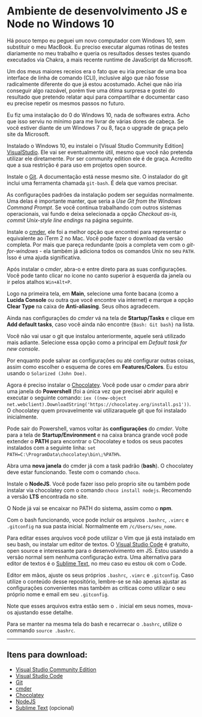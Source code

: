 # Ambiente de desenvolvimento JS e Node no Windows 10

Há pouco tempo eu peguei um novo computador com Windows 10, sem substituir
o meu MacBook. Eu preciso executar algumas rotinas de testes diariamente
no meu trabalho e queria os resultados desses testes quando executados via
Chakra, a mais recente runtime de JavaScript da Microsoft.

Um dos meus maiores receios era o fato que eu iria precisar de uma boa
interface de linha de comando (CLI), inclusive algo que não fosse
radicalmente diferente do que já estou acostumado. Achei que não iria
conseguir algo razoável, porém tive uma ótima surpresa e gostei do
resultado que pretendo relatar aqui para compartilhar e documentar caso eu
precise repetir os mesmos passos no futuro.

Eu fiz uma instalação do 0 do Windows 10, nada de softwares extra. Acho
que isso serviu no mínimo para me livrar de várias dores de cabeça. Se
você estiver diante de um Windows 7 ou 8, faça o upgrade de graça pelo
site da Microsoft.

Instalado o Windows 10, eu instalei o [Visual Studio Community Edition]
[VisualStudio]. Ele vai ser eventualmente útil, mesmo que você não
pretenda utilizar ele diretamente. Por ser community edition ele é de
graça. Acredito que a sua restrição é para uso em projetos open source.

Instale o [Git]. A documentação está nesse mesmo site. O instalador do git
inclui uma ferramenta chamada `git-bash`. É dela que vamos precisar.

As configurações padrões da instalação podem ser seguidas normalmente. Uma
delas é importante manter, que seria a _Use Git from the Windows Command
Prompt_. Se você continua trabalhando com outros sistemas operacionais,
vai fundo e deixa selecionada a opção _Checkout as-is, commit Unix-style
line endings_ na página seguinte.

Instale o [cmder], ele foi a melhor opção que encontrei para representar
o equivalente ao iTerm 2 no Mac. Você pode fazer o download da versão
completa. Por mais que pareça redundante (pois a completa vem com o
_git-for-windows_ - ela também já adiciona todos os comandos Unix no seu
`PATH`. Isso é uma ajuda significativa.

Após instalar o _cmder_, abra-o e entre direto para as suas configurações.
Você pode tanto clicar no ícone no canto superior à esquerda da janela ou
ir pelos atalhos `Win+Alt+P`.

Logo na primeira tela, em __Main__, selecione uma fonte bacana (como a __Lucida
Console__ ou outra que você encontre via internet) e marque a opção __Clear
Type__ na caixa de __Anti-aliasing__. Seus olhos agradecem.

Ainda nas configurações do _cmder_ vá na tela de __Startup/Tasks__ e clique em
__Add default tasks__, caso você ainda não encontre `{Bash: Git bash}` na lista.

Você não vai usar o git que instalou anteriormente, aquele será utilizado mais
adiante. Selecione essa opção como a principal em _Default task for new console_.

Por enquanto pode salvar as configurações ou até configurar outras coisas, assim
como escolher o esquema de cores em __Features/Colors__. Eu estou usando o
`Solarized (John Doe)`.

Agora é preciso instalar o [Chocolatey]. Você pode usar o _cmder_ para abrir uma
janela do __Powershell__ (foi a única vez que precisei abrir aquilo) e executar
o seguinte comando: `iex ((new-object net.webclient).DownloadString('https://chocolatey.org/install.ps1'))`.
O chocolatey quem provavelmente vai utilizaraquele git que foi instalado
inicialmente.

Pode sair do Powershell, vamos voltar às __configurações__ do _cmder_. Volte para
a tela de __Startup/Environment__ e na caixa branca grande você pode extender o
__PATH__ para encontrar o Chocolatey e todos os seus pacotes instalados com a
seguinte linha: `set PATH=C:\ProgramData\chocolatey\bin\;%PATH%`.

Abra uma __nova janela__ do cmder já com a task padrão (__bash__). O chocolatey
deve estar funcionando. Teste com o comando `choco`.

Instale o __NodeJS__. Você pode fazer isso pelo proprio site ou também pode
instalar via chocolatey com o comando `choco install nodejs`. Recomendo a versão
__LTS__ encontrada no site.

O Node já vai se encaixar no PATH do sistema, assim como o __npm__.

Com o bash funcionando, voce pode incluir os arquivos `.bashrc`, `.vimrc` e
`.gitconfig` na sua pasta inicial. Normalmente em `/c/Users/seu_nome`.

Para editar esses arquivos você pode utilizar o Vim que já está instalado em
seu bash, ou instalar um editor de textos. O [Visual Studio Code] é gratuito,
open source e interessante para o desenvolvimento em JS. Estou usando a versão
normal sem nenhuma configuração extra. Uma alternativa para editor de textos é
o [Sublime Text], no meu caso eu estou ok com o Code. 

Editor em mãos, ajuste os seus próprios `.bashrc`, `.vimrc` e `.gitconfig`.
Caso utilize o conteúdo desse repositório, lembre-se se não apenas ajustar as
configurações convenientes mas também as críticas como utilizar o seu próprio
nome e email em seu `.gitconfig`.

Note que esses arquivos extra estão sem o `.` inicial em seus nomes, mova-os
ajustando esse detalhe.

Para se manter na mesma tela do bash e recarrecar o `.bashrc`, utilize o
commando `source .bashrc`.

---

## Itens para download:

- [Visual Studio Community Edition][VisualStudio]
- [Visual Studio Code] 
- [Git]
- [cmder]
- [Chocolatey]
- [NodeJS]
- [Sublime Text] (opcional)

[Visual Studio Code]: https://code.visualstudio.com/
[VisualStudio]: https://www.visualstudio.com/en-us/products/visual-studio-community-vs.aspx
[Git]: http://www.git-scm.com/download/win
[cmder]: http://cmder.net/
[Chocolatey]: https://chocolatey.org/
[NodeJS]: https://nodejs.org/en/
[Sublime Text]: http://www.sublimetext.com/